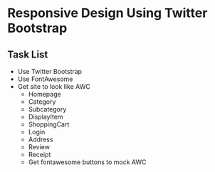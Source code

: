 Responsive Design Using Twitter Bootstrap
================================

Task List
------------------

* Use Twitter Bootstrap
* Use FontAwesome
* Get site to look like AWC
	* Homepage
	* Category
	* Subcategory
	* DisplayItem
	* ShoppingCart 
	* Login
	* Address
	* Review
	* Receipt
	* Get fontawesome buttons to mock AWC